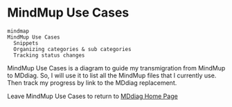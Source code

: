# MindMup Use Cases

```mermaid
mindmap
MindMup Use Cases
  Snippets
  Organizing categories & sub categories
  Tracking status changes
```

MindMup Use Cases is a diagram to guide my transmigration from MindMup to MDdiag. So, I will use it to list all the MindMup files that I currently use. Then track my progress by link to the MDdiag replacement.

Leave MindMup Use Cases to return to [MDdiag Home Page](https://github.com/kct2020/mddiag?tab=readme-ov-file#mddiag)